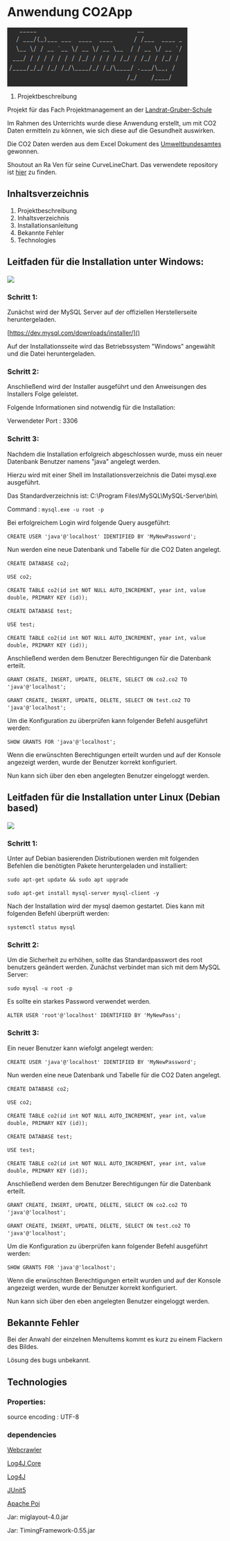 <h1 align="left">Anwendung CO2App</h1>


<p><img align="center" src="https://github.com/SimonJpg2/CO2App/blob/main/src/main/resources/AsciiArt.PNG" /></p>

1. Projektbeschreibung

Projekt für das Fach Projektmanagement an der 
<a href="https://www.lgs-dieburg.de/">Landrat-Gruber-Schule</a>

Im Rahmen des Unterrichts wurde diese Anwendung erstellt, um mit CO2 Daten ermitteln zu können, wie sich diese auf die Gesundheit auswirken.

Die CO2 Daten werden aus dem Excel Dokument des 
<a href="https://www.umweltbundesamt.de/sites/default/files/medien/384/bilder/dateien/de-en_indikator_klim-01_emission-treibhausgase_2023-04-11_0.xlsx">Umweltbundesamtes</a>
gewonnen.

Shoutout an Ra Ven für seine CurveLineChart. Das verwendete repository ist <a href="https://github.com/DJ-Raven/java-curve-line-chart/tree/main">hier</a> zu finden.

## Inhaltsverzeichnis
1. Projektbeschreibung
2. Inhaltsverzeichnis
3. Installationsanleitung
4. Bekannte Fehler
5. Technologies

## Leitfaden für die Installation unter Windows:
<p><img align="center" src="https://img.shields.io/badge/Windows-0078D6?style=for-the-badge&logo=windows&logoColor=white" /></p>

<h3 align="left">Schritt 1:</h3>
Zunächst wird der MySQL Server auf der offiziellen Herstellerseite heruntergeladen.

[https://dev.mysql.com/downloads/installer/]()

Auf der Installationsseite wird das Betriebssystem "Windows" angewählt und die Datei heruntergeladen.
### Schritt 2:

Anschließend wird der Installer ausgeführt und den Anweisungen des Installers Folge geleistet.

Folgende Informationen sind notwendig für die Installation:

Verwendeter Port : 3306

### Schritt 3:

Nachdem die Installation erfolgreich abgeschlossen wurde, muss ein neuer Datenbank Benutzer namens "java" angelegt werden.

Hierzu wird mit einer Shell im Installationsverzeichnis die Datei mysql.exe ausgeführt.

Das Standardverzeichnis ist: C:\Program Files\MySQL\MySQL-Server\bin\

Command : `mysql.exe -u root -p`

Bei erfolgreichem Login wird folgende Query ausgeführt:

`CREATE USER 'java'@'localhost' IDENTIFIED BY 'MyNewPassword';`

Nun werden eine neue Datenbank und Tabelle für die CO2 Daten angelegt.

`CREATE DATABASE co2;`

`USE co2;`

`CREATE TABLE co2(id int NOT NULL AUTO_INCREMENT, year int, value double, PRIMARY KEY (id));`

`CREATE DATABASE test;`

`USE test;`

`CREATE TABLE co2(id int NOT NULL AUTO_INCREMENT, year int, value double, PRIMARY KEY (id));`

Anschließend werden dem Benutzer Berechtigungen für die Datenbank erteilt.

`GRANT CREATE, INSERT, UPDATE, DELETE, SELECT ON co2.co2 TO 'java'@'localhost';`

`GRANT CREATE, INSERT, UPDATE, DELETE, SELECT ON test.co2 TO 'java'@'localhost';`

Um die Konfiguration zu überprüfen kann folgender Befehl ausgeführt werden:

`SHOW GRANTS FOR 'java'@'localhost';`

Wenn die erwünschten Berechtigungen erteilt wurden und auf der Konsole angezeigt werden, wurde der Benutzer korrekt konfiguriert.

Nun kann sich über den eben angelegten Benutzer eingeloggt werden.

## Leitfaden für die Installation unter Linux (Debian based)

<p><img align="center" src="https://img.shields.io/badge/Linux-FCC624?style=for-the-badge&logo=linux&logoColor=black" /></p>

### Schritt 1:

Unter auf Debian basierenden Distributionen werden mit folgenden Befehlen die benötigten Pakete heruntergeladen und installiert:

`sudo apt-get update && sudo apt upgrade`

`sudo apt-get install mysql-server mysql-client -y`

Nach der Installation wird der mysql daemon gestartet. Dies kann mit folgenden Befehl überprüft werden:

`systemctl status mysql`

### Schritt 2:

Um die Sicherheit zu erhöhen, sollte das Standardpasswort des root benutzers geändert werden. Zunächst verbindet man sich mit dem MySQL Server:

`sudo mysql -u root -p`

Es sollte ein starkes Password verwendet werden.

`ALTER USER 'root'@'localhost' IDENTIFIED BY 'MyNewPass';`

### Schritt 3:

Ein neuer Benutzer kann wiefolgt angelegt werden:

`CREATE USER 'java'@'localhost' IDENTIFIED BY 'MyNewPassword';`

Nun werden eine neue Datenbank und Tabelle für die CO2 Daten angelegt.

`CREATE DATABASE co2;`

`USE co2;`

`CREATE TABLE co2(id int NOT NULL AUTO_INCREMENT, year int, value double, PRIMARY KEY (id));` 

`CREATE DATABASE test;`

`USE test;`

`CREATE TABLE co2(id int NOT NULL AUTO_INCREMENT, year int, value double, PRIMARY KEY (id));`

Anschließend werden dem Benutzer Berechtigungen für die Datenbank erteilt.

`GRANT CREATE, INSERT, UPDATE, DELETE, SELECT ON co2.co2 TO 'java'@'localhost';`

`GRANT CREATE, INSERT, UPDATE, DELETE, SELECT ON test.co2 TO 'java'@'localhost';`

Um die Konfiguration zu überprüfen kann folgender Befehl ausgeführt werden:

`SHOW GRANTS FOR 'java'@'localhost';`

Wenn die erwünschten Berechtigungen erteilt wurden und auf der Konsole angezeigt werden, wurde der Benutzer korrekt konfiguriert.

Nun kann sich über den eben angelegten Benutzer eingeloggt werden.

<h2 align="left">Bekannte Fehler</h2>

Bei der Anwahl der einzelnen MenuItems kommt es kurz zu einem Flackern des Bildes.

Lösung des bugs unbekannt.

<h2 align="left">Technologies</h2>

### Properties: 

source encoding : UTF-8

### dependencies

<a href="https://www.geeksforgeeks.org/java-program-to-extract-content-from-a-html-document/">Webcrawler</a>

<a href="https://mvnrepository.com/artifact/org.apache.logging.log4j/log4j-core">Log4J Core</a>

<a href="https://mvnrepository.com/artifact/org.apache.logging.log4j/log4j-api">Log4J</a>

<a href="https://mvnrepository.com/artifact/org.junit/junit5-engine">JUnit5</a>

<a href="https://mvnrepository.com/artifact/org.apache.poi/poi/5.2.4">Apache Poi</a>

Jar: miglayout-4.0.jar

Jar: TimingFramework-0.55.jar
